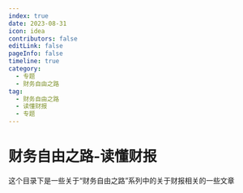 ```yaml
---
index: true
date: 2023-08-31
icon: idea
contributors: false
editLink: false
pageInfo: false
timeline: true
category:
  - 专题
  - 财务自由之路
tag:
  - 财务自由之路
  - 读懂财报
  - 专题
---
```


# 财务自由之路-读懂财报

这个目录下是一些关于“财务自由之路”系列中的关于财报相关的一些文章

